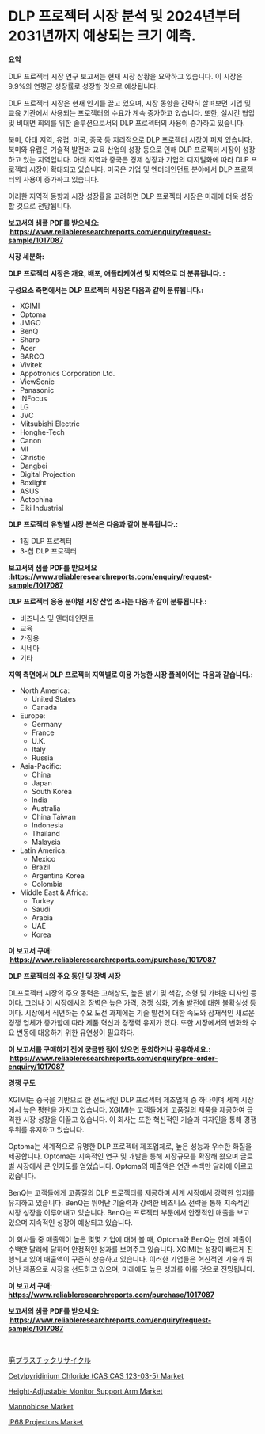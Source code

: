 <p><h1>DLP 프로젝터 시장 분석 및 2024년부터 2031년까지 예상되는 크기 예측.</h1></p><p><strong>요약</strong></p>
<p><p>DLP 프로젝터 시장 연구 보고서는 현재 시장 상황을 요약하고 있습니다. 이 시장은 9.9%의 연평균 성장률로 성장할 것으로 예상됩니다.</p><p>DLP 프로젝터 시장은 현재 인기를 끌고 있으며, 시장 동향을 간략히 살펴보면 기업 및 교육 기관에서 사용되는 프로젝터의 수요가 계속 증가하고 있습니다. 또한, 실시간 협업 및 비대면 회의를 위한 솔루션으로서의 DLP 프로젝터의 사용이 증가하고 있습니다.</p><p>북미, 아태 지역, 유럽, 미국, 중국 등 지리적으로 DLP 프로젝터 시장이 퍼져 있습니다. 북미와 유럽은 기술적 발전과 교육 산업의 성장 등으로 인해 DLP 프로젝터 시장이 성장하고 있는 지역입니다. 아태 지역과 중국은 경제 성장과 기업의 디지털화에 따라 DLP 프로젝터 시장이 확대되고 있습니다. 미국은 기업 및 엔터테인먼트 분야에서 DLP 프로젝터의 사용이 증가하고 있습니다.</p><p>이러한 지역적 동향과 시장 성장률을 고려하면 DLP 프로젝터 시장은 미래에 더욱 성장할 것으로 전망됩니다.</p></p>
<p><strong>보고서의 샘플 PDF를 받으세요: &nbsp;<a href="https://www.reliableresearchreports.com/enquiry/request-sample/1017087">https://www.reliableresearchreports.com/enquiry/request-sample/1017087</a></strong></p>
<p><strong>시장 세분화:</strong></p>
<p><strong> DLP 프로젝터 시장은 개요, 배포, 애플리케이션 및 지역으로 더 분류됩니다. :</strong></p>
<p><strong>구성요소 측면에서는 DLP 프로젝터 시장은 다음과 같이 분류됩니다.:</strong></p>
<p><ul><li>XGIMI</li><li>Optoma</li><li>JMGO</li><li>BenQ</li><li>Sharp</li><li>Acer</li><li>BARCO</li><li>Vivitek</li><li>Appotronics Corporation Ltd.</li><li>ViewSonic</li><li>Panasonic</li><li>INFocus</li><li>LG</li><li>JVC</li><li>Mitsubishi Electric</li><li>Honghe-Tech</li><li>Canon</li><li>MI</li><li>Christie</li><li>Dangbei</li><li>Digital Projection</li><li>Boxlight</li><li>ASUS</li><li>Actochina</li><li>Eiki Industrial</li></ul></p>
<p><strong> DLP 프로젝터 유형별 시장 분석은 다음과 같이 분류됩니다.:</strong></p>
<p><ul><li>1칩 DLP 프로젝터</li><li>3-칩 DLP 프로젝터</li></ul></p>
<p><strong>보고서의 샘플 PDF를 받으세요 :<a href="https://www.reliableresearchreports.com/enquiry/request-sample/1017087">https://www.reliableresearchreports.com/enquiry/request-sample/1017087</a></strong></p>
<p><strong> DLP 프로젝터 응용 분야별 시장 산업 조사는 다음과 같이 분류됩니다.:</strong></p>
<p><ul><li>비즈니스 및 엔터테인먼트</li><li>교육</li><li>가정용</li><li>시네마</li><li>기타</li></ul></p>
<p><strong>지역 측면에서 DLP 프로젝터 지역별로 이용 가능한 시장 플레이어는 다음과 같습니다.:</strong></p>
<p><ul>
    <li>
        North America:
        <ul>
            <li>United States</li>
            <li>Canada</li>
        </ul>
    </li>
    <li>
        Europe:
        <ul>
            <li>Germany</li>
            <li>France</li>
            <li>U.K.</li>
            <li>Italy</li>
            <li>Russia</li>
        </ul>
    </li>
    <li>
        Asia-Pacific:
        <ul>
            <li>China</li>
            <li>Japan</li>
            <li>South Korea</li>
            <li>India</li>
            <li>Australia</li>
            <li>China Taiwan</li>
            <li>Indonesia</li>
            <li>Thailand</li>
            <li>Malaysia</li>
        </ul>
    </li>
    <li>
        Latin America:
        <ul>
            <li>Mexico</li>
            <li>Brazil</li>
            <li>Argentina Korea</li>
            <li>Colombia</li>
        </ul>
    </li>
    <li>
        Middle East & Africa:
        <ul>
            <li>Turkey</li>
            <li>Saudi</li>
            <li>Arabia</li>
            <li>UAE</li>
            <li>Korea</li>
        </ul>
    </li>
    </ul></p>
<p><strong>이 보고서 구매: &nbsp;<a href="https://www.reliableresearchreports.com/purchase/1017087">https://www.reliableresearchreports.com/purchase/1017087</a></strong></p>
<p><strong>DLP 프로젝터의 주요 동인 및 장벽 시장</strong></p>
<p><p>DL프로젝터 시장의 주요 동력은 고해상도, 높은 밝기 및 색감, 소형 및 가벼운 디자인 등이다. 그러나 이 시장에서의 장벽은 높은 가격, 경쟁 심화, 기술 발전에 대한 불확실성 등이다. 시장에서 직면하는 주요 도전 과제에는 기술 발전에 대한 속도와 잠재적인 새로운 경쟁 업체가 증가함에 따라 제품 혁신과 경쟁력 유지가 있다. 또한 시장에서의 변화와 수요 변동에 대응하기 위한 유연성이 필요하다.</p></p>
<p><strong>이 보고서를 구매하기 전에 궁금한 점이 있으면 문의하거나 공유하세요.: &nbsp;<a href="https://www.reliableresearchreports.com/enquiry/pre-order-enquiry/1017087">https://www.reliableresearchreports.com/enquiry/pre-order-enquiry/1017087</a></strong></p>
<p><strong>경쟁 구도</strong></p>
<p><p>XGIMI는 중국을 기반으로 한 선도적인 DLP 프로젝터 제조업체 중 하나이며 세계 시장에서 높은 평판을 가지고 있습니다. XGIMI는 고객들에게 고품질의 제품을 제공하여 급격한 시장 성장을 이끌고 있습니다. 이 회사는 또한 혁신적인 기술과 디자인을 통해 경쟁 우위를 유지하고 있습니다.</p><p>Optoma는 세계적으로 유명한 DLP 프로젝터 제조업체로, 높은 성능과 우수한 화질을 제공합니다. Optoma는 지속적인 연구 및 개발을 통해 시장규모를 확장해 왔으며 글로벌 시장에서 큰 인지도를 얻었습니다. Optoma의 매출액은 연간 수백만 달러에 이르고 있습니다.</p><p>BenQ는 고객들에게 고품질의 DLP 프로젝터를 제공하며 세계 시장에서 강력한 입지를 유지하고 있습니다. BenQ는 뛰어난 기술력과 강력한 비즈니스 전략을 통해 지속적인 시장 성장을 이루어내고 있습니다. BenQ는 프로젝터 부문에서 안정적인 매출을 보고 있으며 지속적인 성장이 예상되고 있습니다.</p><p>이 회사들 중 매출액이 높은 몇몇 기업에 대해 볼 때, Optoma와 BenQ는 연례 매출이 수백만 달러에 달하며 안정적인 성과를 보여주고 있습니다. XGIMI는 성장이 빠르게 진행되고 있어 매출액이 꾸준히 상승하고 있습니다. 이러한 기업들은 혁신적인 기술과 뛰어난 제품으로 시장을 선도하고 있으며, 미래에도 높은 성과를 이룰 것으로 전망됩니다.</p></p>
<p><strong>이 보고서 구매: &nbsp; <a href="https://www.reliableresearchreports.com/purchase/1017087">https://www.reliableresearchreports.com/purchase/1017087</a></strong></p>
<p><strong>보고서의 샘플 PDF를 받으세요: &nbsp;<a href="https://www.reliableresearchreports.com/enquiry/request-sample/1017087">https://www.reliableresearchreports.com/enquiry/request-sample/1017087</a></strong><strong></strong></p>
<p>&nbsp;</p>
<p><p><a href="https://github.com/nxboeu02965442/Market-Research-Report-List-1/blob/main/3764683190552.md">廃プラスチックリサイクル</a></p><p><a href="https://view.publitas.com/reportprime-1/cetylpyridinium-chloride-cas-cas-123-03-5-market-research-report-the-key-to-successful-business-strategy-forecasted-for-period-from-2023-2030/">Cetylpyridinium Chloride (CAS CAS 123-03-5) Market</a></p><p><a href="https://issuu.com/reportprime-2/docs/height-adjustable-monitor-support-arm-market-size-">Height-Adjustable Monitor Support Arm Market</a></p><p><a href="https://github.com/FassouRP/Market-Research-Report-List-3/blob/main/mannobiose-market.md">Mannobiose Market</a></p><p><a href="https://faithful-glue-af3.notion.site/IP68-Projectors-Market-Size-Furnishes-Valuable-Information-Encompassing-Market-Share-Market-Trends--13cdec02825b4443b159b8187daafa1d">IP68 Projectors Market</a></p></p>